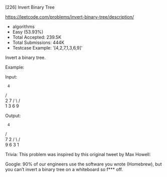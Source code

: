 [226] Invert Binary Tree  

https://leetcode.com/problems/invert-binary-tree/description/

* algorithms
* Easy (53.93%)
* Total Accepted:    239.5K
* Total Submissions: 444K
* Testcase Example:  '[4,2,7,1,3,6,9]'

Invert a binary tree.

Example:

Input:


     4
   /   \
  2     7
 / \   / \
1   3 6   9

Output:


     4
   /   \
  7     2
 / \   / \
9   6 3   1

Trivia:
This problem was inspired by this original tweet by Max Howell:

Google: 90% of our engineers use the software you wrote (Homebrew), but you can’t invert a binary tree on a whiteboard so f*** off.

